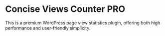 # Concise Views Counter PRO

This is a premium WordPress page view statistics plugin, offering both high performance and user-friendly simplicity.